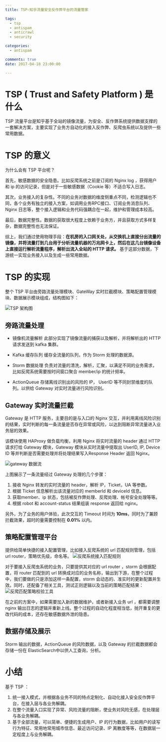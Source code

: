 ```yaml
---
title: TSP—知乎流量安全反作弊平台的流量管家

tags:
  - tsp
  - antispam
  - anticrawl
  - security

categories:
  - antispam

comments: true
date: 2017-04-18 23:00:00

---
```


# TSP ( Trust and Safety Platform ) 是什么
TSP 流量平台是知乎基于全站的镜像流量，为安全、反作弊系统提供数据支撑的一套解决方案，主要实现了业务方自动化的接入反作弊、反爬虫系统以及提供一些常用数据。

# TSP 的意义
为什么会有 TSP 平台呢？

首先，敏感数据的安全隐患。比如反爬系统之前是订阅的 Nginx log ，获得用户和 ip 的访问记录，但是对于一些敏感数据（Cookie 等）不适合写入日志。

其次，业务接入的复杂性。不同的业务对数据的维度侧重点不同，检测逻辑也不同，各个业务有独立的接入方案，如调用业务RPC接口、订阅业务消息队列、Nginx 日志等，整个接入逻辑和业务代码强耦合在一起，维护和管理成本较高。

最后，数据完整性。数据的获取很大程度上依赖于业务方，并且获取方式多样复杂，数据完整性也无法保证。

综上，我们通过使用物理手段：**在机房的入口网关处，从交换机上直接分出流量的镜像，并将流量打到几台用于分析流量机器的万兆网卡上，然后在这几台镜像设备上直接运行解析流量程序，解析出流入全站的 HTTP 请求。** 基于这部分数据，下游统一实现业务接入以及生成一些常用数据。

# TSP 的实现
整个 TSP 平台由旁路流量处理模块、GateWay 实时拦截模块、策略配置管理模块、数据展示模块组成，结构图如下：

![TSP 架构图](https://upload-images.jianshu.io/upload_images/5915508-bd9667b4b8834001.png?imageMogr2/auto-orient/strip%7CimageView2/2/w/1240)

## 旁路流量处理
- 镜像机流量解析
此部分实现了镜像流量的捕获以及解析，并将解析出的 HTTP 请求发送到 kafka 集群。

- Kafka 缓存队列
缓存全流量的队列，作为 Storm 处理的数据源。

- Storm 数据处理
负责对流量的清洗，解析，汇聚，以满足不同的业务需求，比如反爬系统需要按时间窗口聚合 member/ip 的统计频率。

- ActionQueue
存储离线识别出的风险的 IP， UserID 等不同封禁维度的队列。以供给 Gateway 对实时流量进行风险识别。

## Gateway 实时流量拦截
Gateway 是 HTTP 服务，主要目的是与入口的 Nginx 交互，并利用离线风险识别的结果，实时判断的每一条流量是否存在异常或风险，以达到阻断异常流量进入业务层的效果。

该模块使用 HAProxy 做负载均衡，利用 Nginx 将实时流量的 header 通过 HTTP 请求打给 Gateway 模块，Gateway 模块从实时流量中提取出 UserID, IP, Device ID 等并判断是否需要处理并将处理结果写入Response Header 返回 Nginx。

![gateway 数据流](https://upload-images.jianshu.io/upload_images/5915508-1e59287ea0dd3bcd.png?imageMogr2/auto-orient/strip%7CimageView2/2/w/1240)

上图展示了一条流量经过 Gateway 处理的几个步骤：
1. 接收 Nginx 转发的实时流量的 header，解析 IP，Ticket，UA 等参数。
2. 根据 Ticket 信息解析出该流量对应的 memberId 和 deviceId 信息。
3. 获取member、ip 状态，包括被反作弊处理、反爬处理、帐号安全处理等等。
4. 根据 robot 和 account-status 结果组装 response 返回给 nginx。

另外，为了业务的用户体验，此次交互的 Timeout 时间为 **10ms**，同时为了兼顾拦截效果，超时的量需要控制在 **0.01%** 以内。

## 策略配置管理平台
提供给简单快捷的接入配置管理，比如接入反爬系统的 url 匹配规则管理，包括 url router，策略优先级，命名等。
![反爬系统接入匹配规则](https://upload-images.jianshu.io/upload_images/5915508-07847715bdc3b2f9.png?imageMogr2/auto-orient/strip%7CimageView2/2/w/1240)

对于要接入反爬虫系统的业务，只要提供其对应的 url router ，storm 会根据配置，将 router 匹配到的 url 转换成对应的业务名称，输出到下游，在整个过程中，我们要做的只是添加这样一条配置，storm 会动态的、准实时的更新配置并生效。同时，还配备了相关工具，测试正则逻辑以及当前的策略匹配结果：
![反爬匹配策略校验工具](https://upload-images.jianshu.io/upload_images/5915508-be76e24a8bb1735f.png?imageMogr2/auto-orient/strip%7CimageView2/2/w/1240)

在之前的方案中，如果需要加入新的数据维护，或者新接入业务 url ，都需要调整 nginx 输出日志的逻辑并重新上线。整个过程的自动化程度相当低，抛开重复的更改代码的成本，还存在敏感数据外泄的隐患。

## 数据存储及展示
Storm 输出的数据，ActionQueue 的风险数据，以及 Gateway 的拦截数据都会存储一份在 ElasticSearch中以供人工查询，分析。

# 小结
基于 TSP ：
1. 统一接入模式，并根据各业务不同的特点定制化、自动化接入安全反作弊平台，在接入层与各业务解耦。
2. 在整个流量入口实现了异常、风险流量的阻断，使业务对风险无感，在处理层与各业务解耦。
3. 基于全部流量，可以简单、便捷的生成用户、IP 的行为数据，比如用户的读写行为特征、常用地常用城市信息、最近访问记录、IP 离散度等等，在数据层一定程度上与业务解耦。
